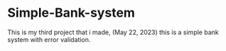# Simple-Bank-system
This is my third project that i made, (May 22, 2023) this is a simple bank system with error validation.
